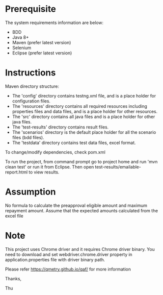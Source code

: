 # Prerequisite
The system requirements information are below:
- BDD
- Java 8+
- Maven (prefer latest version)
- Selenium
- Eclipse (prefer latest version)

# Instructions
Maven directory structure:
- The 'config' directory contains testng.xml file, and is a place holder for configuration files.
- The 'resources' directory contains all required resources including properties files and data files, and is a place holder for other resources.
- The 'src' directory contains all java files and is a place holder for other java files.
- The 'test-results' directory contains result files.
- The 'scenarios' directory is the default place holder for all the scenario files (bdd files).
- The 'testdata' directory contains test data files, excel format.

To change/modify dependencies, check pom.xml

To run the project, from command prompt go to project home and run 'mvn clean test' or run it from Eclipse. Then open test-results/emailable-report.html to view results.

# Assumption
No formula to calculate the preapproval eligible amount and  maximum repayment amount. Assume that the expected amounts calculated from the excel file

# Note
This project uses Chrome driver and it requires Chrome driver binary. You need to download and set webdriver.chrome.driver property in application.properties file with driver binary path.

Please refer https://qmetry.github.io/qaf/ for more information

Thanks,

Thu

